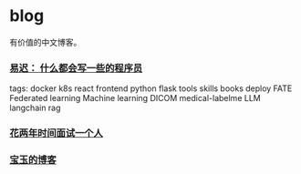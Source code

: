 # blog
有价值的中文博客。


### [易迟： 什么都会写一些的程序员](https://hustyichi.github.io/) 
tags: docker k8s react frontend python flask tools skills books deploy FATE Federated learning Machine learning DICOM medical-labelme LLM langchain rag



### [花两年时间面试一个人](https://www.cnblogs.com/zwblog/articles/5322423.html)

### [宝玉的博客](https://baoyu.io/blog)
